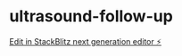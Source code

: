 # ultrasound-follow-up

[Edit in StackBlitz next generation editor ⚡️](https://stackblitz.com/~/github.com/yanzhang422/ultrasound-follow-up)